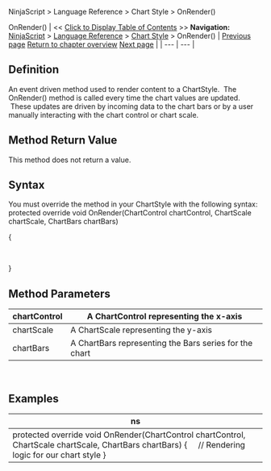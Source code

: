 ﻿
NinjaScript \> Language Reference \> Chart Style \> OnRender()

OnRender()
| \<\< [Click to Display Table of Contents](chartstyle_onrender.md) \>\> **Navigation:**     [NinjaScript](ninjascript.md) \> [Language Reference](language_reference_wip.md) \> [Chart Style](chart_style.md) \> OnRender() | [Previous page](istransparent.md) [Return to chapter overview](chart_style.md) [Next page](setpropertyname.md) |
| --- | --- |
## Definition
An event driven method used to render content to a ChartStyle.  The OnRender() method is called every time the chart values are updated.  These updates are driven by incoming data to the chart bars or by a user manually interacting with the chart control or chart scale.
 
## Method Return Value
This method does not return a value.
 
## Syntax
You must override the method in your ChartStyle with the following syntax:
 
protected override void OnRender(ChartControl chartControl, ChartScale chartScale, ChartBars chartBars)  

{  

   

}
## 
## Method Parameters
| chartControl | A ChartControl representing the x\-axis |
| --- | --- |
| chartScale | A ChartScale representing the y\-axis |
| chartBars | A ChartBars representing the Bars series for the chart |

 
## 
## Examples
| ns |
| --- |
| protected override void OnRender(ChartControl chartControl, ChartScale chartScale, ChartBars chartBars) {      // Rendering logic for our chart style } |
